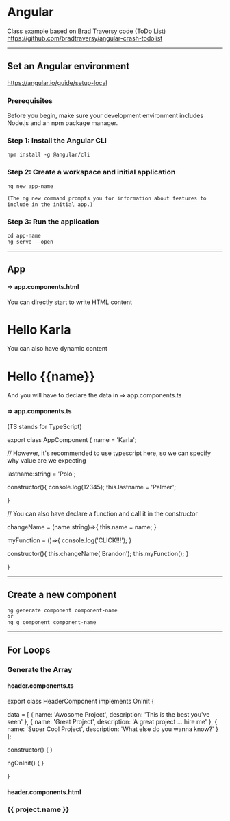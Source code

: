 # Angular
Class example based on Brad Traversy code (ToDo List) https://github.com/bradtraversy/angular-crash-todolist

------------------------------

## Set an Angular environment 
https://angular.io/guide/setup-local

### Prerequisites
Before you begin, make sure your development environment includes Node.js and an npm package manager.


### Step 1: Install the Angular CLI
    npm install -g @angular/cli

### Step 2: Create a workspace and initial application
    ng new app-name

    (The ng new command prompts you for information about features to include in the initial app.)

### Step 3: Run the application
    cd app-name
    ng serve --open


--------------------------------------

## App

#### => app.components.html

You can directly start to write HTML content

  <h1>Hello Karla</h1>

You can also have dynamic content  
  <h1>Hello {{name}}</h1>
And you will have to declare the data in => app.components.ts

#### => app.components.ts

(TS stands for TypeScript)



  <!-- Here you can also add JavaScript expressions -->
  <!-- {{2 * 8 + 7}} -->

  <!-- Or you can add methodes -->
  <!-- <h1>Hello {{name.toUpperCase()}}</h1> -->

  <!-- Angular also has something call Pipes -->

  <!-- <h1>Hello {{lastname | uppercase}}</h1>
  <app-header>This is some extra content</app-header> -->



export class AppComponent {
  name = 'Karla';

  // However, it's recommended to use typescript here, so we can specify why value are we expecting

  lastname:string = 'Polo';

  constructor(){
    console.log(12345);
    this.lastname = 'Palmer';
   
  }

  // You can also have declare a function and call it in the constructor

  changeName = (name:string)=>{
      this.name = name;
  }

  myFunction = ()=>{
    console.log('CLICK!!!');
  }

  constructor(){
    this.changeName('Brandon');
    this.myFunction();
  }

}

--------------------------------------

## Create a new component
    ng generate component component-name
    or
    ng g component component-name



------------------------------------

## For Loops

### Generate the Array

#### header.components.ts

export class HeaderComponent implements OnInit {

  data = [
    {
      name: 'Awosome Project',
      description: 'This is the best you've seen'
    },
    {
      name: 'Great Project',
      description: 'A great project ... hire me'
    },
    {
      name: 'Super Cool Project',
      description: 'What else do you wanna know?'
    }
  ];

  constructor() { }

  ngOnInit() {
  }

}

#### header.components.html
  <div *ngFor="let project of data">
      <h3>
        {{ project.name }}
    </h3>
    
  </div>


